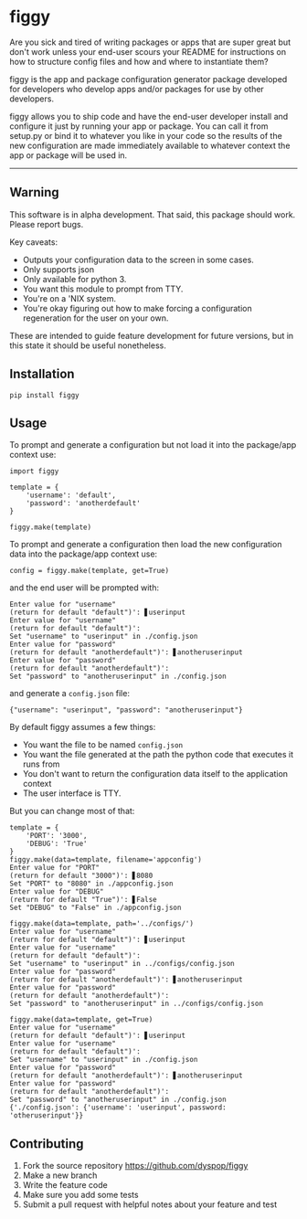 # figgy

Are you sick and tired of writing packages or apps that are super great but don't work unless your end-user scours your README for instructions on how to structure config files and how and where to instantiate them? 

figgy is the app and package configuration generator package developed for developers who develop apps and/or packages for use by other developers.

figgy allows you to ship code and have the end-user developer install and configure it just by running your app or package. You can call it from setup.py or bind it to whatever you like in your code so the results of the new configuration are made immediately available to whatever context the app or package will be used in.

---

## Warning

This software is in alpha development. That said, this package should work. Please report bugs.

Key caveats:
* Outputs your configuration data to the screen in some cases.
* Only supports json
* Only available for python 3.
* You want this module to prompt from TTY.
* You're on a 'NIX system.
* You're okay figuring out how to make forcing a configuration regeneration for the user on your own.

These are intended to guide feature development for future versions, but in this state it should be useful nonetheless.

## Installation

    pip install figgy

## Usage

To prompt and generate a configuration but not load it into the package/app context use:

    import figgy

    template = {
        'username': 'default',
        'password': 'anotherdefault'
    }

    figgy.make(template)

To prompt and generate a configuration then load the new configuration data into the package/app context use:

    config = figgy.make(template, get=True)

and the end user will be prompted with:

    Enter value for "username"
    (return for default "default")': ▋userinput
    Enter value for "username"
    (return for default "default")': 
    Set "username" to "userinput" in ./config.json
    Enter value for "password"
    (return for default "anotherdefault")': ▋anotheruserinput
    Enter value for "password"
    (return for default "anotherdefault")': 
    Set "password" to "anotheruserinput" in ./config.json

and generate a `config.json` file:

    {"username": "userinput", "password": "anotheruserinput"}

By default figgy assumes a few things:

* You want the file to be named `config.json`
* You want the file generated at the path the python code that executes it runs from
* You don't want to return the configuration data itself to the application context
* The user interface is TTY. 

But you can change most of that:


```
template = {
    'PORT': '3000',
    'DEBUG': 'True'
}
figgy.make(data=template, filename='appconfig')
Enter value for "PORT"
(return for default "3000")': ▋8080
Set "PORT" to "8080" in ./appconfig.json
Enter value for "DEBUG"
(return for default "True")': ▋False
Set "DEBUG" to "False" in ./appconfig.json
```
```
figgy.make(data=template, path='../configs/')
Enter value for "username"
(return for default "default")': ▋userinput
Enter value for "username"
(return for default "default")': 
Set "username" to "userinput" in ../configs/config.json
Enter value for "password"
(return for default "anotherdefault")': ▋anotheruserinput
Enter value for "password"
(return for default "anotherdefault")': 
Set "password" to "anotheruserinput" in ../configs/config.json
```
```
figgy.make(data=template, get=True)
Enter value for "username"
(return for default "default")': ▋userinput
Enter value for "username"
(return for default "default")': 
Set "username" to "userinput" in ./config.json
Enter value for "password"
(return for default "anotherdefault")': ▋anotheruserinput
Enter value for "password"
(return for default "anotherdefault")': 
Set "password" to "anotheruserinput" in ./config.json
{'./config.json': {'username': 'userinput', password: 'otheruserinput'}}
```

## Contributing

1. Fork the source repository https://github.com/dyspop/figgy 
2. Make a new branch
3. Write the feature code
4. Make sure you add some tests
5. Submit a pull request with helpful notes about your feature and test
